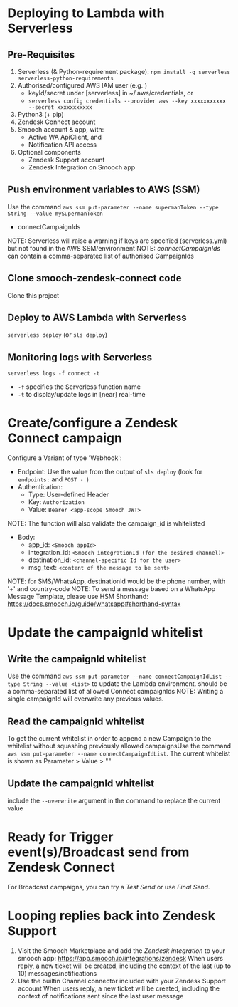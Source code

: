 # Deploying to Lambda with Serverless
## Pre-Requisites
1. Serverless (& Python-requirement package): `npm install -g serverless serverless-python-requirements`
2. Authorised/configured AWS IAM user (e.g.:)
    * keyId/secret under [serverless] in ~/.aws/credentials, or
    * `serverless config credentials --provider aws --key xxxxxxxxxxx --secret xxxxxxxxxxx`
3. Python3 (+ pip)
4. Zendesk Connect account
5. Smooch account & app, with:
    * Active WA ApiClient, and
    * Notification API access
6. Optional components
    * Zendesk Support account
    * Zendesk Integration on Smooch app
## Push environment variables to AWS (SSM)
Use the command `aws ssm put-parameter --name supermanToken --type String --value mySupermanToken`
* connectCampaignIds

NOTE: Serverless will raise a warning if keys are specified (serverless.yml) but not found in the AWS SSM/environment
NOTE: _connectCampaignIds_ can contain a comma-separated list of authorised CampaignIds
## Clone smooch-zendesk-connect code
Clone this project
## Deploy to AWS Lambda with Serverless
`serverless deploy` (or `sls deploy`)

## Monitoring logs with Serverless
`serverless logs -f connect -t`
* `-f` specifies the Serverless function name
* `-t` to display/update logs in [near] real-time

# Create/configure a Zendesk Connect campaign
Configure a Variant of type 'Webhook':
* Endpoint: Use the value from the output of `sls deploy` (look for `endpoints:` and `POST - `)
* Authentication:
  * Type: User-defined Header
  * Key: `Authorization`
  * Value: `Bearer <app-scope Smooch JWT>`
  
NOTE: The function will also validate the campaign_id is whitelisted
* Body:
  * app_id: `<Smooch appId>`
  * integration_id: `<Smooch integrationId (for the desired channel)>`
  * destination_id: `<channel-specific Id for the user>`
  * msg_text: `<content of the message to be sent>`
  
NOTE: for SMS/WhatsApp, destinationId would be the phone number, with '+' and country-code
NOTE: To send a message based on a WhatsApp Message Template, please use HSM Shorthand: https://docs.smooch.io/guide/whatsapp#shorthand-syntax

# Update the campaignId whitelist
## Write the campaignId whitelist
Use the command `aws ssm put-parameter --name connectCampaignIdList --type String --value <list>` to update the Lambda environment.
<List> should be a comma-separated list of allowed Connect campaignIds
NOTE: Writing a single campaignId will overwrite any previous values.
## Read the campaignId whitelist
To get the current whitelist in order to append a new Campaign to the whitelist without squashing previously allowed campaignsUse the command `aws ssm put-parameter --name connectCampaignIdList`.
The current whitelist is shown as Parameter > Value > ""
## Update the campaignId whitelist
include the `--overwrite` argument in the command to replace the current value

# Ready for Trigger event(s)/Broadcast send from Zendesk Connect
For Broadcast campaigns, you can try a _Test Send_ or use _Final Send_.

# Looping replies back into Zendesk Support
1. Visit the Smooch Marketplace and add the _Zendesk integration_ to your smooch app: https://app.smooch.io/integrations/zendesk
    When users reply, a new ticket will be created, including the context of the last (up to 10) messages/notifications
2. Use the builtin Channel connector included with your Zendesk Support account
    When users reply, a new ticket will be created, including the context of notifications sent since the last user message
